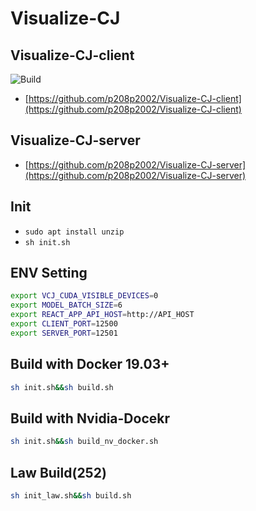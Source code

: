 # Visualize-CJ
## Visualize-CJ-client
![Build](https://github.com/p208p2002/Visualize-CJ-client/workflows/Build/badge.svg?branch=master)
- [https://github.com/p208p2002/Visualize-CJ-client](https://github.com/p208p2002/Visualize-CJ-client)
## Visualize-CJ-server
- [https://github.com/p208p2002/Visualize-CJ-server](https://github.com/p208p2002/Visualize-CJ-server)
## Init
- `sudo apt install unzip`
- `sh init.sh`

## ENV Setting
```sh
export VCJ_CUDA_VISIBLE_DEVICES=0
export MODEL_BATCH_SIZE=6
export REACT_APP_API_HOST=http://API_HOST
export CLIENT_PORT=12500
export SERVER_PORT=12501
```

## Build with Docker 19.03+
```sh
sh init.sh&&sh build.sh
```

## Build with Nvidia-Docekr
``` sh
sh init.sh&&sh build_nv_docker.sh
```

## Law Build(252)
``` sh
sh init_law.sh&&sh build.sh
```
